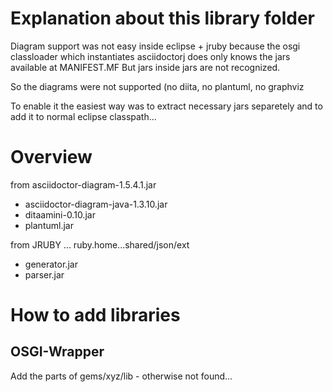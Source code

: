 # Explanation about this library folder

Diagram support was not easy inside eclipse + jruby
because the osgi classloader which instantiates asciidoctorj
does only knows the jars available at MANIFEST.MF
But jars inside jars are not recognized.

So the diagrams were not supported (no diita, no plantuml, no graphviz

To enable it the easiest way was to extract necessary jars separetely and
to add it to normal eclipse classpath...



# Overview

from asciidoctor-diagram-1.5.4.1.jar
- asciidoctor-diagram-java-1.3.10.jar
- ditaamini-0.10.jar
- plantuml.jar

from JRUBY ... ruby.home...shared/json/ext
- generator.jar
- parser.jar


# How to add libraries
## OSGI-Wrapper
Add the parts of gems/xyz/lib - otherwise not found...